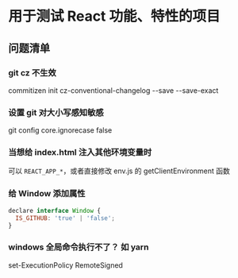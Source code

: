 # 用于测试 React 功能、特性的项目

## 问题清单

### git cz 不生效

commitizen init cz-conventional-changelog --save --save-exact

### 设置 git 对大小写感知敏感

git config core.ignorecase false

### 当想给 index.html 注入其他环境变量时

可以 `REACT_APP_*`，或者直接修改 env.js 的 getClientEnvironment 函数

### 给 Window 添加属性

```javascript
declare interface Window {
  IS_GITHUB: 'true' | 'false';
}
```

### windows 全局命令执行不了？ 如 yarn

set-ExecutionPolicy RemoteSigned
